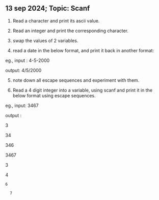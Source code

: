 ## 13 sep 2024; Topic: Scanf

1) Read a character and print its ascii value.

2) Read an integer and print the corresponding character.

3) swap the values of 2 variables.

4) read a date in the below format, and print it back in another format:

eg., input : 4-5-2000

output: 4/5/2000


5) note down all escape sequences and experiment with them.

6) Read a 4 digit integer into a variable, using scanf and print it in the below format using escape sequences.

eg., input: 3467

output : 

3

34

346

3467



3

  4
  
    6
    
      7



